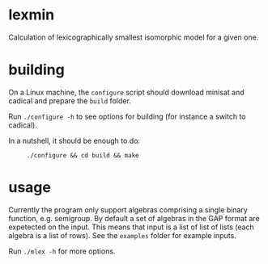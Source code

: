 # lexmin

Calculation of lexicographically smallest isomorphic model for a given one.

# building

On a Linux machine, the `configure` script should download minisat and cadical
and prepare the `build` folder.

Run `./configure -h`  to see options for building  (for instance a switch to cadical).

In a nutshell, it should be enough to do:
```
     ./configure && cd build && make
```

# usage

Currently the program only support algebras comprising a single binary function, e.g. semigroup.
By default a set of algebras in the GAP format are expetected on the input.
This means that input is a list of list of lists (each algebra is a list of
rows). See the `examples` folder for example inputs.

Run `./mlex -h` for more options.
